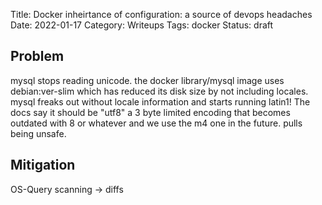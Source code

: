 Title: Docker inheirtance of configuration: a source of devops headaches
Date: 2022-01-17
Category: Writeups
Tags: docker
Status: draft

Problem
-------

mysql stops reading unicode. the docker library/mysql image uses debian:ver-slim which has reduced its disk size by not including locales. mysql freaks out without locale information and starts running latin1! The docs say it should be "utf8" a 3 byte limited encoding that becomes outdated with 8 or whatever and we use the m4 one in the future. pulls being unsafe.

Mitigation
----------

OS-Query scanning -> diffs

